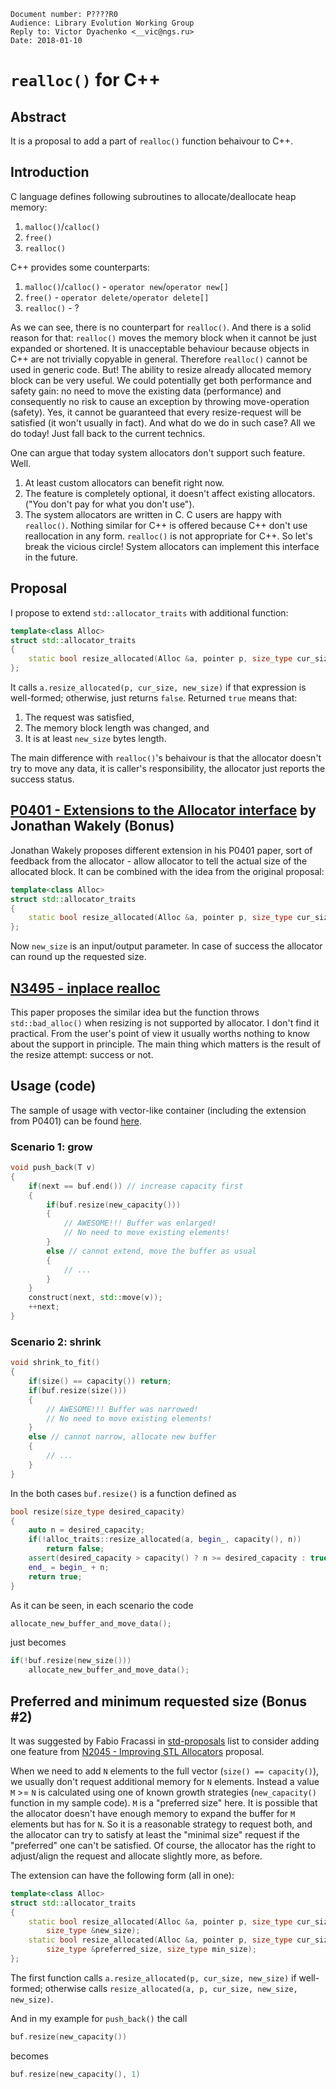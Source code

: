 ```
Document number: P????R0
Audience: Library Evolution Working Group
Reply to: Victor Dyachenko <__vic@ngs.ru>
Date: 2018-01-10
```

# `realloc()` for C++

## Abstract

It is a proposal to add a part of `realloc()` function behaivour to C++.

## Introduction

C language defines following subroutines to allocate/deallocate heap memory:

1. `malloc()`/`calloc()`
2. `free()`
3. `realloc()`

C++ provides some counterparts:

1. `malloc()`/`calloc()` - `operator new`/`operator new[]`
2. `free()` - `operator delete/operator delete[]`
3. `realloc()` - ?

As we can see, there is no counterpart for `realloc()`. And there is a solid
reason for that: `realloc()` moves the memory block when it cannot be just
expanded or shortened. It is unacceptable behaviour because objects in C++
are not trivially copyable in general. Therefore `realloc()` cannot be used in
generic code. But! The ability to resize already allocated memory block can
be very useful. We could potentially get both performance and safety gain:
no need to move the existing data (performance) and consequently no risk
to cause an exception by throwing move-operation (safety). Yes, it cannot be
guaranteed that every resize-request will be satisfied (it won't usually in
fact). And what do we do in such case? All we do today! Just fall back to the
current technics.

One can argue that today system allocators don't support such feature. Well.

1. At least custom allocators can benefit right now.
2. The feature is completely optional, it doesn't affect existing allocators.
   ("You don't pay for what you don't use").
3. The system allocators are written in C. C users are happy with `realloc()`.
   Nothing similar for C++ is offered because C++ don't use reallocation
   in any form. `realloc()` is not appropriate for C++. So let's break the
   vicious circle! System allocators can implement this interface in the
   future.

## Proposal

I propose to extend `std::allocator_traits` with additional function:

```C++
template<class Alloc>
struct std::allocator_traits
{
    static bool resize_allocated(Alloc &a, pointer p, size_type cur_size, size_type new_size);
};
```

It calls `a.resize_allocated(p, cur_size, new_size)` if that expression is
well-formed; otherwise, just returns `false`. Returned `true` means that:

1. The request was satisfied,
2. The memory block length was changed, and
3. It is at least `new_size` bytes length.

The main difference with `realloc()`'s behaivour is that the allocator doesn't
try to move any data, it is caller's responsibility, the allocator just reports
the success status.

## [P0401 - Extensions to the Allocator interface](http://www.open-std.org/jtc1/sc22/wg21/docs/papers/2016/p0401r0.html) by Jonathan Wakely (Bonus)

Jonathan Wakely proposes different extension in his P0401 paper, sort of
feedback from the allocator - allow allocator to tell the actual size of the
allocated block. It can be combined with the idea from the original proposal:

```C++
template<class Alloc>
struct std::allocator_traits
{
    static bool resize_allocated(Alloc &a, pointer p, size_type cur_size, size_type &new_size);
};
```

Now `new_size` is an input/output parameter. In case of success the allocator
can round up the requested size.

## [N3495 - inplace realloc](http://www.open-std.org/jtc1/sc22/wg21/docs/papers/2013/n3495.htm)

This paper proposes the similar idea but the function throws `std::bad_alloc()`
when resizing is not supported by allocator. I don't find it practical. From
the user's point of view it usually worths nothing to know about the support
in principle. The main thing which matters is the result of the resize attempt:
success or not.

## Usage (code)

The sample of usage with vector-like container (including the extension from
P0401) can be found [here](https://github.com/2underscores-vic/articles/blob/master/realloc4cpp/realloc4cpp.cpp).

### Scenario 1: grow

```C++
void push_back(T v)
{
    if(next == buf.end()) // increase capacity first
    {
        if(buf.resize(new_capacity()))
        {
            // AWESOME!!! Buffer was enlarged!
            // No need to move existing elements!
        }
        else // cannot extend, move the buffer as usual
        {
            // ...
        }
    }
    construct(next, std::move(v));
    ++next;
}
```

### Scenario 2: shrink

```C++
void shrink_to_fit()
{
    if(size() == capacity()) return;
    if(buf.resize(size()))
    {
        // AWESOME!!! Buffer was narrowed!
        // No need to move existing elements!
    }
    else // cannot narrow, allocate new buffer
    {
        // ...
    }
}
```

In the both cases `buf.resize()` is a function defined as

```C++
bool resize(size_type desired_capacity)
{
    auto n = desired_capacity;
    if(!alloc_traits::resize_allocated(a, begin_, capacity(), n))
        return false;
    assert(desired_capacity > capacity() ? n >= desired_capacity : true);
    end_ = begin_ + n;
    return true;
}
```

As it can be seen, in each scenario the code

```C++
allocate_new_buffer_and_move_data();
```

just becomes

```C++
if(!buf.resize(new_size()))
    allocate_new_buffer_and_move_data();
```

## Preferred and minimum requested size (Bonus #2)

It was suggested by Fabio Fracassi in
[std-proposals](https://groups.google.com/a/isocpp.org/d/msg/std-proposals/AeL6Q35t1j8/y869WOCRBAAJ)
list to consider adding one feature from
[N2045 - Improving STL Allocators](http://www.open-std.org/jtc1/sc22/wg21/docs/papers/2006/n2045.html)
proposal.

When we need to add `N` elements to the full vector (`size() == capacity()`),
we usually don't request additional memory for `N` elements. Instead a value
`M` >= `N` is calculated using one of known growth strategies (`new_capacity()`
function in my sample code). `M` is a "preferred size" here. It is possible
that the allocator doesn't have enough memory to expand the buffer for `M`
elements but has for `N`. So it is a reasonable strategy to request both, and
the allocator can try to satisfy at least the "minimal size" request if the
"preferred" one can't be satisfied. Of course, the allocator has the right
to adjust/align the request and allocate slightly more, as before.

The extension can have the following form (all in one):

```C++
template<class Alloc>
struct std::allocator_traits
{
    static bool resize_allocated(Alloc &a, pointer p, size_type cur_size,
        size_type &new_size);
    static bool resize_allocated(Alloc &a, pointer p, size_type cur_size,
        size_type &preferred_size, size_type min_size);
};
```

The first function calls `a.resize_allocated(p, cur_size, new_size)` if
well-formed; otherwise calls `resize_allocated(a, p, cur_size, new_size,
new_size)`.

And in my example for `push_back()` the call

```C++
buf.resize(new_capacity())
```

becomes

```C++
buf.resize(new_capacity(), 1)
```

